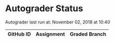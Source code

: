 # Autograder Status
Autograder last run at: November 02, 2018 at 10:40

| GitHub ID | Assignment | Graded Branch |
|-----------|------------|---------------|
